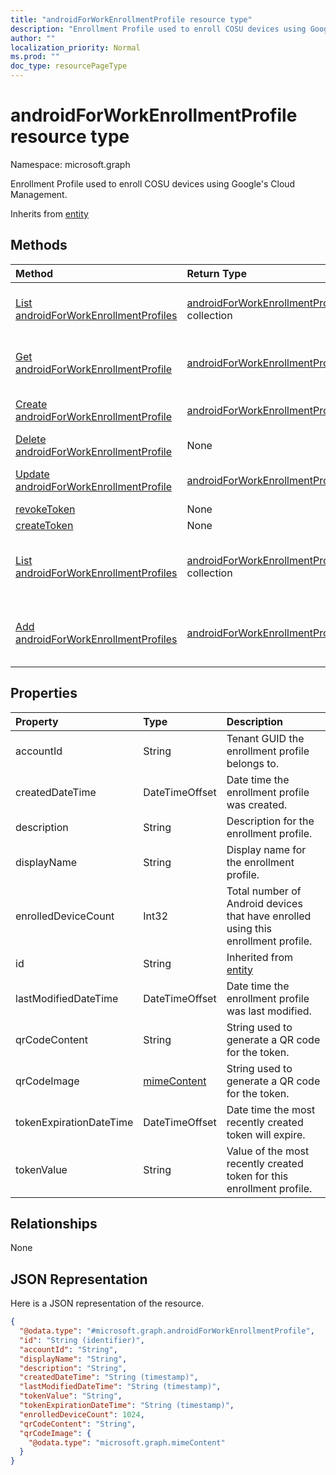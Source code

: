 ```yaml
---
title: "androidForWorkEnrollmentProfile resource type"
description: "Enrollment Profile used to enroll COSU devices using Google's Cloud Management."
author: ""
localization_priority: Normal
ms.prod: ""
doc_type: resourcePageType
---
```


# androidForWorkEnrollmentProfile resource type


Namespace: microsoft.graph

Enrollment Profile used to enroll COSU devices using Google's Cloud Management.


Inherits from [entity](../resources/entity.md)

## Methods
|Method|Return Type|Description|
|:---|:---|:---|
|[List androidForWorkEnrollmentProfiles](../api/androidforworkenrollmentprofile-list.md)|[androidForWorkEnrollmentProfile](../resources/androidforworkenrollmentprofile.md) collection|List properties and relationships of the [androidForWorkEnrollmentProfile](../resources/androidforworkenrollmentprofile.md) objects.|
|[Get androidForWorkEnrollmentProfile](../api/androidforworkenrollmentprofile-get.md)|[androidForWorkEnrollmentProfile](../resources/androidforworkenrollmentprofile.md)|Read properties and relationships of the [androidForWorkEnrollmentProfile](../resources/androidforworkenrollmentprofile.md) object.|
|[Create androidForWorkEnrollmentProfile](../api/androidforworkenrollmentprofile-create.md)|[androidForWorkEnrollmentProfile](../resources/androidforworkenrollmentprofile.md)|Create a new [androidForWorkEnrollmentProfile](../resources/androidforworkenrollmentprofile.md) object.|
|[Delete androidForWorkEnrollmentProfile](../api/androidforworkenrollmentprofile-delete.md)|None|Deletes a [androidForWorkEnrollmentProfile](../resources/androidforworkenrollmentprofile.md).|
|[Update androidForWorkEnrollmentProfile](../api/androidforworkenrollmentprofile-update.md)|[androidForWorkEnrollmentProfile](../resources/androidforworkenrollmentprofile.md)|Update the properties of a [androidForWorkEnrollmentProfile](../resources/androidforworkenrollmentprofile.md) object.|
|[revokeToken](../api/androidforworkenrollmentprofile-revoketoken.md)|None||
|[createToken](../api/androidforworkenrollmentprofile-createtoken.md)|None||
|[List androidForWorkEnrollmentProfiles](../api/intune-devices-devicemanagement-list-androidforworkenrollmentprofiles.md)|[androidForWorkEnrollmentProfile](../resources/androidforworkenrollmentprofile.md) collection|Get the androidForWorkEnrollmentProfiles from the androidForWorkEnrollmentProfiles navigation property.|
|[Add androidForWorkEnrollmentProfiles](../api/intune-devices-devicemanagement-post-androidforworkenrollmentprofiles.md)|[androidForWorkEnrollmentProfile](../resources/androidforworkenrollmentprofile.md)|Add androidForWorkEnrollmentProfiles by posting to the androidForWorkEnrollmentProfiles collection.|

## Properties
|Property|Type|Description|
|:---|:---|:---|
|accountId|String|Tenant GUID the enrollment profile belongs to.|
|createdDateTime|DateTimeOffset|Date time the enrollment profile was created.|
|description|String|Description for the enrollment profile.|
|displayName|String|Display name for the enrollment profile.|
|enrolledDeviceCount|Int32|Total number of Android devices that have enrolled using this enrollment profile.|
|id|String| Inherited from [entity](../resources/entity.md)|
|lastModifiedDateTime|DateTimeOffset|Date time the enrollment profile was last modified.|
|qrCodeContent|String|String used to generate a QR code for the token.|
|qrCodeImage|[mimeContent](../resources/intune-apps-mimecontent.md)|String used to generate a QR code for the token.|
|tokenExpirationDateTime|DateTimeOffset|Date time the most recently created token will expire.|
|tokenValue|String|Value of the most recently created token for this enrollment profile.|

## Relationships
None

## JSON Representation
Here is a JSON representation of the resource.
<!-- {
  "blockType": "resource",
  "keyProperty": "id",
  "@odata.type": "microsoft.graph.androidForWorkEnrollmentProfile",
  "baseType": "microsoft.graph.entity",
  "openType": false
}
-->
``` json
{
  "@odata.type": "#microsoft.graph.androidForWorkEnrollmentProfile",
  "id": "String (identifier)",
  "accountId": "String",
  "displayName": "String",
  "description": "String",
  "createdDateTime": "String (timestamp)",
  "lastModifiedDateTime": "String (timestamp)",
  "tokenValue": "String",
  "tokenExpirationDateTime": "String (timestamp)",
  "enrolledDeviceCount": 1024,
  "qrCodeContent": "String",
  "qrCodeImage": {
    "@odata.type": "microsoft.graph.mimeContent"
  }
}
```

